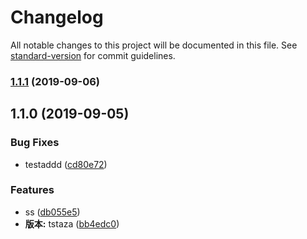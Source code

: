 # Changelog

All notable changes to this project will be documented in this file. See [standard-version](https://github.com/conventional-changelog/standard-version) for commit guidelines.

### [1.1.1](https://github.com/Jesse121/study/compare/v1.1.0...v1.1.1) (2019-09-06)

## 1.1.0 (2019-09-05)


### Bug Fixes

* testaddd ([cd80e72](https://github.com/Jesse121/study/commit/cd80e72))


### Features

* ss ([db055e5](https://github.com/Jesse121/study/commit/db055e5))
* **版本:** tstaza ([bb4edc0](https://github.com/Jesse121/study/commit/bb4edc0))
